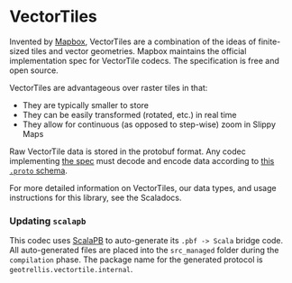 VectorTiles
===========

Invented by [Mapbox](https://www.mapbox.com/), VectorTiles are a
combination of the ideas of finite-sized tiles and vector geometries. Mapbox
maintains the official implementation spec for VectorTile codecs. The
specification is free and open source.

VectorTiles are advantageous over raster tiles in that:
- They are typically smaller to store
- They can be easily transformed (rotated, etc.) in real time
- They allow for continuous (as opposed to step-wise) zoom in Slippy Maps

Raw VectorTile data is stored in the protobuf format. Any codec implementing
[the spec](https://github.com/mapbox/vector-tile-spec/tree/master/2.1) must
decode and encode data according to [this `.proto`
schema](https://github.com/mapbox/vector-tile-spec/blob/master/2.1/vector_tile.proto).

For more detailed information on VectorTiles, our data types, and usage
instructions for this library, see the Scaladocs.

### Updating `scalapb`

This codec uses [ScalaPB](https://github.com/scalapb/ScalaPB) to auto-generate
its `.pbf -> Scala` bridge code. All auto-generated files are placed into the `src_managed` folder 
during the `compilation` phase. The package name for the generated protocol is `geotrellis.vectortile.internal`. 
